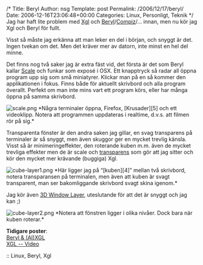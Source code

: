 /*
 Title: Beryl
 Author: nsg
 Template: post
 Permalink: /2006/12/17/beryl/
 Date: 2006-12-16T23:06:48+00:00
 Categories: Linux, Personligt, Teknik
*/
Jag har haft lite problem med [Xgl][1] och [Beryl][2]/[Compiz][3]/&#8230; innan, men nu kör jag Xgl och Beryl för fullt.

Visst så måste jag erkänna att man leker en del i början, och snyggt är det. Ingen tvekan om det. Men det kräver mer av datorn, inte minst en hel del minne.

Det finns nog två saker jag är extra fäst vid, det första är det som Beryl kallar [Scale][4] och funkar som exposé i OSX. Ett knapptryck så radar all öppna program upp sig som små miniatyrer. Klickar man på en så kommer den applikationen i fokus. Finns både för aktuellt skrivbord och alla program överallt. Perfekt om man inte mins vart ett program körs, eller har många öppna på samma skrivbord.

<img id="image162" src="http://cdn.junkpile.se/2006/12/scale.png" alt="scale.png" />  
*Några terminaler öppna, Firefox, [Krusader][5] och ett videoklipp. Notera att programmen uppdateras i realtime, d.v.s. att filmen rör på sig.*

Transparenta fönster är den andra saken jag gillar, en svag transparens på terminaler är så snyggt, men även skuggor ger en mycket trevlig känsla. Visst så är minimeringeffekter, den roterande kuben m.m. även de mycket trevliga effekter men de är scale och [transparens][4] som gör att jag sitter och kör den mycket mer krävande (buggiga) Xgl.

<img id="image163" src="http://cdn.junkpile.se/2006/12/cube-layer1.png" alt="cube-layer1.png" />  
*Här ligger jag på &#8220;[kuben][4]&#8221; mellan två skrivbord, notera transparansen på terminalen, men även att kuben är svagt transparent, man ser bakomliggande skrivbord svagt skina igenom.*

Jag kör även [3D Window Layer][6], uteslutande för att det är snyggt och jag kan ;) 

<img id="image164" src="http://cdn.junkpile.se/2006/12/cube-layer2.png" alt="cube-layer2.png" />  
*Notera att fönstren ligger i olika nivåer. Dock bara när kuben roterar.*

**Tidigare poster**:  
[Beryl &#038; (AI)XGL][6]  
[XGL -- Video][7]

:: Linux, Beryl, Xgl

<small></small>

 [1]: http://en.wikipedia.org/wiki/Xgl
 [2]: http://www.beryl-project.org/
 [3]: http://en.wikipedia.org/wiki/Compiz
 [4]: http://www.beryl-project.org/features.php
 [5]: http://krusader.sourceforge.net/
 [6]: http://nsg.cc/2006/11/beryl-aixgl/
 [7]: http://nsg.cc/2006/07/xgl-video/
